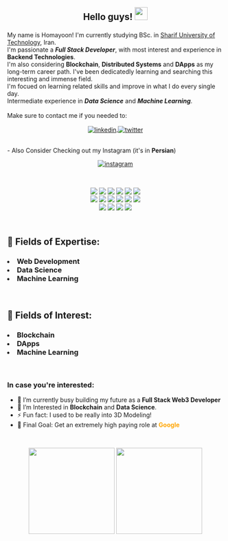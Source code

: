 
<h2><p align="center">Hello guys! <img src="https://raw.githubusercontent.com/MartinHeinz/MartinHeinz/master/wave.gif" width="30px"></h2></p>  

My name is Homayoon! I'm currently studying BSc. in [Sharif University of Technology][sharif], Iran.<br>
I'm passionate a <b><i>Full Stack Developer</i></b>, with most interest and experience in <b>Backend Technologies</b>. <br/>
I'm also considering <b>Blockchain</b>, <b>Distributed Systems</b> and <b>DApps</b> as my long-term career path. I've been dedicatedly learning and searching this interesting and immense field. <br/> 
I'm focued on learning related skills and improve in what I do every single day. <br/>
Intermediate experience in <b><i>Data Science</i></b> and <b><i>Machine Learning</i></b>.<br><br>
Make sure to contact me if you needed to:

<p align="center">
<a href="">
<img align="center" alt="linkedin" src="https://img.shields.io/badge/LinkedIn-0A66C2?style=for-the-badge&logo=linkedin&logoColor=white">
</a>
<a href="">
<img align="center" alt="twitter" src="https://img.shields.io/badge/Twitter-1DA1F2?style=for-the-badge&logo=Twitter&logoColor=white">
</a>
</p>

<br/>
- Also Consider Checking out my Instagram (it's in <b>Persian</b>)

[<p align="center"><img align="center" alt="instagram" src="https://img.shields.io/badge/Instagram-E4405F?style=for-the-badge&logo=Instagram&logoColor=white" /></p>][instagram]

[instaIMG]: https://i.imgur.com/OgUDrnB.png
[linkedin]: https://www.linkedin.com/in/homayoon-alimohammadi/
[instagram]: http://instagram.com/code_bama 
[twitter]: https://twitter.com/homayoonalm
[mat]: https://en.wikipedia.org/wiki/Materials_science
[sharif]: https://en.wikipedia.org/wiki/Sharif_University_of_Technology
[ds]: https://en.wikipedia.org/wiki/Data_science
[ml]: https://en.wikipedia.org/wiki/Machine_learning


<br/>  
<p align="center" width="100%">
<img align=center src="https://img.shields.io/badge/Windows-informational?style=flat&logo=Windows&logoColor=0078D6&color=292A2D" />
<img align=center src="https://img.shields.io/badge/Ubuntu-informational?style=flat&logo=Ubuntu&logoColor=ff5b19&color=292A2D" />
<img align=center src="https://img.shields.io/badge/Python-informational?style=flat&logo=Python&logoColor=3776AB&color=292A2D" />
<img align=center src="https://img.shields.io/badge/Django-informational?style=flat&logo=Django&logoColor=044a16&color=292A2D" />
<img align=center src="https://img.shields.io/badge/HTML-informational?style=flat&logo=HTML5&logoColor=E34F26&color=292A2D" />
<img align=center src="https://img.shields.io/badge/CSS-informational?style=flat&logo=CSS3&logoColor=1572B6&color=292A2D" />
<br/>
<img align=center src="https://img.shields.io/badge/JavaScript-informational?style=flat&logo=JavaScript&logoColor=ffeb14&color=292A2D" />
<img align=center src="https://img.shields.io/badge/Solidity-informational?style=flat&logo=Solidity&logoColor=white&color=292A2D" />
<img align=center src="https://img.shields.io/badge/Ethereum-informational?style=flat&logo=Ethereum&logoColor=white&color=292A2D" />
<img align=center src="https://img.shields.io/badge/React-informational?style=flat&logo=React&logoColor=61DAFB&color=292A2D" />
<img align=center src="https://img.shields.io/badge/VSCode-informational?style=flat&logo=visual studio code&logoColor=007ACC&color=292A2D" />
<img align=center src="https://img.shields.io/badge/Docker-informational?style=flat&logo=Docker&logoColor=2496ED&color=292A2D" /><br/>
<img align=center src="https://img.shields.io/badge/PostgreSQL-informational?style=flat&logo=PostgreSQL&logoColor=4169E1&color=292A2D" />
<img align=center src="https://img.shields.io/badge/Jupyter Notebook-informational?style=flat&logo=Jupyter&logoColor=F37626&color=292A2D" />
<img align=center src="https://img.shields.io/badge/MongoDB-informational?style=flat&logo=MongoDB&logoColor=47A248&color=292A2D" />
<img align=center src="https://img.shields.io/badge/Amazon Web Services-informational?style=flat&logo=Amazon AWS&logoColor=FF9900&color=292A2D" />
</p>

<!-- <img align=center src="https://img.shields.io/badge/Interests-MachineLearning-informational?style=flat&logo=Tensorflow&logoColor=white&color=ed8545" /> -->

<br/>
<h2><p>🧐 Fields of Expertise:</h2></p>
<h3><p align='center'>
<li>Web Development</li>
<li>Data Science</li>
<li>Machine Learning</li>
</p></h3>
<br/>

<h2><p>🧐 Fields of Interest:</h2></p>
<h3><p align='center'>
<li>Blockchain</li>
<li>DApps</li>
<li>Machine Learning</li>
</p></h3>


<!-- ![](https://img.shields.io/badge/OS-Windows-informational?style=flat&logo=Windows&logoColor=white&color=1988ff)
![](https://img.shields.io/badge/OS-Ubuntu-informational?style=flat&logo=Ubuntu&logoColor=white&color=ff5b19)
![](https://img.shields.io/badge/Interests-MachineLearning-informational?style=flat&logo=Tensorflow&logoColor=white&color=ed8545)
![](https://img.shields.io/badge/Code-Python-informational?style=flat&logo=Python&logoColor=white&color=ffff19)       -->
<br>


### In case you're interested:
* 🔭 I’m currently busy building my future as a <b>Full Stack Web3 Developer</b>
* 🌱 I’m Interested in <b>Blockchain</b> and <b>Data Science</b>.    
* ⚡ Fun fact: I used to be really into 3D Modeling! 
* 🎯 Final Goal: Get an extremely high paying role at <span style="color:orange"><b>Google</b></span>
<br>

<p align="center">
<img height="200m" src="https://github-readme-stats.vercel.app/api?username=homayoonalimohammadi&theme=vision-friendly-dark&show_icons=true&hide_border=true&&count_private=true&include_all_commits=true" />
<img height="200em" src="https://github-readme-stats.vercel.app/api/top-langs/?username=homayoonalimohammadi&theme=vision-friendly-dark&show_icons=true&hide_border=true&&count_private=true&include_all_commits=true&langs_count=8" />
</p>
